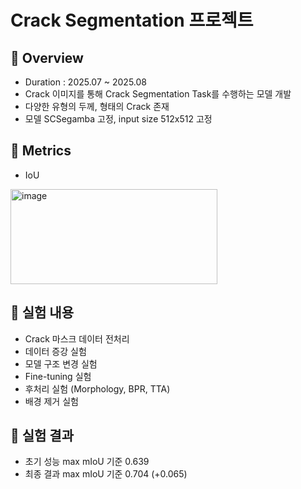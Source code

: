 # Crack Segmentation 프로젝트

## 📖 Overview

- Duration : 2025.07 ~ 2025.08
- Crack 이미지를 통해 Crack Segmentation Task를 수행하는 모델 개발
- 다양한 유형의 두께, 형태의 Crack 존재
- 모델 SCSegamba 고정, input size 512x512 고정

## 📄 Metrics
- IoU
<img width="331" height="152" alt="image" src="https://github.com/user-attachments/assets/0fcf714a-9112-47c5-86c7-c935394ef602" />


## 🧪 실험 내용

- Crack 마스크 데이터 전처리
- 데이터 증강 실험
- 모델 구조 변경 실험
- Fine-tuning 실험
- 후처리 실험 (Morphology, BPR, TTA)
- 배경 제거 실험

## 🎯 실험 결과

- 초기 성능 max mIoU 기준 0.639
- 최종 결과 max mIoU 기준 0.704 (+0.065)
